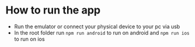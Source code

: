 # How to run the app
- Run the emulator or connect your physical device to your pc via usb
- In the root folder run `npm run android` to run on android and `npm run ios` to run on ios
 
